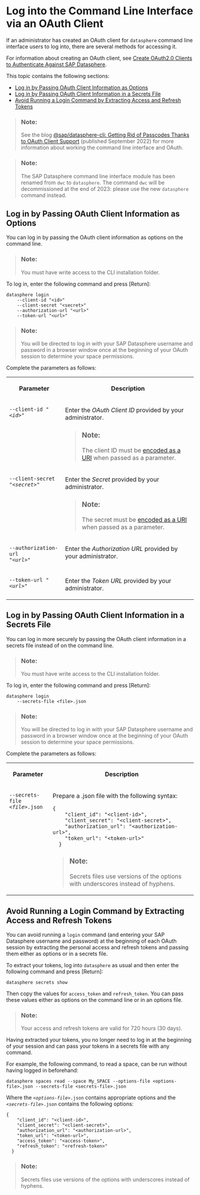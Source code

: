 <!-- loioeb7228a171a842fa84e48c899d48c970 -->

# Log into the Command Line Interface via an OAuth Client

If an administrator has created an OAuth client for `datasphere` command line interface users to log into, there are several methods for accessing it.

For information about creating an OAuth client, see [Create OAuth2.0 Clients to Authenticate Against SAP Datasphere](../Creating-and-Configuring-Your-Tenant/create-oauth2-0-clients-to-authenticate-against-sap-datasphere-3f92b46.md).

This topic contains the following sections:

-   [Log in by Passing OAuth Client Information as Options](log-into-the-command-line-interface-via-an-oauth-client-eb7228a.md#loioeb7228a171a842fa84e48c899d48c970__section_secrets_options)
-   [Log in by Passing OAuth Client Information in a Secrets File](log-into-the-command-line-interface-via-an-oauth-client-eb7228a.md#loioeb7228a171a842fa84e48c899d48c970__section_secrets_file)
-   [Avoid Running a Login Command by Extracting Access and Refresh Tokens](log-into-the-command-line-interface-via-an-oauth-client-eb7228a.md#loioeb7228a171a842fa84e48c899d48c970__section_extracting_tokens)

> ### Note:  
> See the blog [@sap/datasphere-cli: Getting Rid of Passcodes Thanks to OAuth Client Support](https://blogs.sap.com/2022/09/21/sap-dwc-cli-getting-rid-of-passcodes-thanks-to-oauth-client-support/) \(published September 2022\) for more information about working the command line interface and OAuth.

> ### Note:  
> The SAP Datasphere command line interface module has been renamed from `dwc` to `datasphere`. The command `dwc` will be decommissioned at the end of 2023: please use the new `datasphere` command instead.



<a name="loioeb7228a171a842fa84e48c899d48c970__section_secrets_options"/>

## Log in by Passing OAuth Client Information as Options

You can log in by passing the OAuth client information as options on the command line.

> ### Note:  
> You must have write access to the CLI installation folder.

To log in, enter the following command and press [Return\]:

```
datasphere login 
    --client-id "<id>" 
    --client-secret "<secret>" 
    --authorization-url "<url>" 
    --token-url "<url>"
```

> ### Note:  
> You will be directed to log in with your SAP Datasphere username and password in a browser window once at the beginning of your OAuth session to determine your space permissions.

Complete the parameters as follows:


<table>
<tr>
<th valign="top">

Parameter



</th>
<th valign="top">

Description



</th>
</tr>
<tr>
<td valign="top">

<code>--client-id "<i class="varname">&lt;id&gt;</i>"</code>



</td>
<td valign="top">

Enter the *OAuth Client ID* provided by your administrator.

> ### Note:  
> The client ID must be [encoded as a URI](https://developer.mozilla.org/en-US/docs/Web/JavaScript/Reference/Global_Objects/encodeURIComponent) when passed as a parameter.



</td>
</tr>
<tr>
<td valign="top">

<code>--client-secret "<i class="varname">&lt;secret&gt;</i>"</code>



</td>
<td valign="top">

Enter the *Secret* provided by your administrator.

> ### Note:  
> The secret must be [encoded as a URI](https://developer.mozilla.org/en-US/docs/Web/JavaScript/Reference/Global_Objects/encodeURIComponent) when passed as a parameter.



</td>
</tr>
<tr>
<td valign="top">

<code>--authorization-url "<i class="varname">&lt;url&gt;</i>"</code>



</td>
<td valign="top">

Enter the *Authorization URL* provided by your administrator.



</td>
</tr>
<tr>
<td valign="top">

<code>--token-url "<i class="varname">&lt;url&gt;</i>"</code>



</td>
<td valign="top">

Enter the *Token URL* provided by your administrator.



</td>
</tr>
</table>



<a name="loioeb7228a171a842fa84e48c899d48c970__section_secrets_file"/>

## Log in by Passing OAuth Client Information in a Secrets File

You can log in more securely by passing the OAuth client information in a secrets file instead of on the command line.

> ### Note:  
> You must have write access to the CLI installation folder.

To log in, enter the following command and press [Return\]:

```
datasphere login 
    --secrets-file <file>.json
```

> ### Note:  
> You will be directed to log in with your SAP Datasphere username and password in a browser window once at the beginning of your OAuth session to determine your space permissions.

Complete the parameters as follows:


<table>
<tr>
<th valign="top">

Parameter



</th>
<th valign="top">

Description



</th>
</tr>
<tr>
<td valign="top">

<code>--secrets-file <i class="varname">&lt;file&gt;</i>.json</code>



</td>
<td valign="top">

Prepare a .json file with the following syntax:

```
{
    "client_id": "<client-id>",
    "client_secret": "<client-secret>",
    "authorization_url": "<authorization-url>",
    "token_url": "<token-url>"
  }
```

> ### Note:  
> Secrets files use versions of the options with underscores instead of hyphens.



</td>
</tr>
</table>



<a name="loioeb7228a171a842fa84e48c899d48c970__section_extracting_tokens"/>

## Avoid Running a Login Command by Extracting Access and Refresh Tokens

You can avoid running a `login` command \(and entering your SAP Datasphere username and password\) at the beginning of each OAuth session by extracting the personal access and refresh tokens and passing them either as options or in a secrets file.

To extract your tokens, log into `datasphere` as usual and then enter the following command and press [Return\]:

```
datasphere secrets show
```

Then copy the values for `access_token` and `refresh_token`. You can pass these values either as options on the command line or in an options file.

> ### Note:  
> Your access and refresh tokens are valid for 720 hours \(30 days\).

Having extracted your tokens, you no longer need to log in at the beginning of your session and can pass your tokens in a secrets file with any command.

For example, the following command, to read a space, can be run without having logged in beforehand:

```
datasphere spaces read --space My_SPACE --options-file <options-file>.json --secrets-file <secrets-file>.json
```

Where the <code><i class="varname">&lt;options-file&gt;</i>.json</code> contains appropriate options and the <code><i class="varname">&lt;secrets-file&gt;</i>.json</code> contains the following options:

```
{
    "client_id": "<client-id>",
    "client_secret": "<client-secret>",
    "authorization_url": "<authorization-url>",
    "token_url": "<token-url>",
    "access_token": "<access-token>",
    "refresh_token": "<refresh-token>"
  }
```

> ### Note:  
> Secrets files use versions of the options with underscores instead of hyphens.

